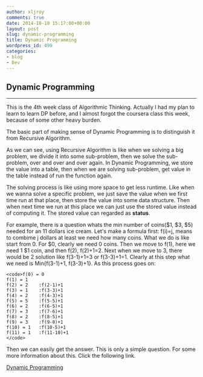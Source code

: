 ```yaml
---
author: xljroy
comments: true
date: 2014-10-19 15:17:08+00:00
layout: post
slug: dynamic-programming
title: Dynamic Programming
wordpress_id: 499
categories:
- blog
- Dev
---
```


## Dynamic Programming





* * *



This is the 4th week class of Algorithmic Thinking. Actually I had my plan to learn to learn DP before, and I almost forgot the coursera class this week, because of some other heavy burden.

The basic part of making sense of Dynamic Programming is to distinguish it from Recursive Algorithm.

As we can see, using Recursive Algorithm is like when we solving a big problem, we divide it into some sub-problem, then we solve the sub-problem, over and over and over again. In Dynamic Programming, we store the value into a table, then when we are solving sub-problem, get value in the table instead of run the function again.

The solving process is like using more space to get less runtime. Like when we wanna solve a specific problem, we just save the value when we first time run at that place, then store the value into some data structure. Then when next time we run at this place we can just use the stored value instead of computing it. The stored value can regarded as **status**.

For example, there is a question whats the min number of coins($1, $3, $5) needed for an 11 dollars ice cream. Let's make a formula first: f(i)=j, means to combime j dollars at least we need how many coins. What we do is like start from 0. For $0, clearly we need 0 coins. Then we move to f(1), here we need 1 $1 coin, and then f(2), f(2)+1=2. Next when we move to 3, there would be 2 solution like f(3-1)+1=3 or f(3-3)+1=1. Clearly at this step what we need is Min{f(3-1)+1, f(3-3)+1}. As this process goes on:


    
    <code>f(0) = 0
    f(1) = 1
    f(2) = 2    :f(2-1)+1
    f(3) = 1    :f(3-3)+1
    f(4) = 2    :f(4-3)+1
    f(5) = 5    :f(5-5)+1
    f(6) = 2    :f(6-5)+1
    f(7) = 3    :f(7-6)+1
    f(8) = 2    :f(8-5)+1
    f(9) = 3    :f(9-8)+1
    f(10) = 1   :f(10-5)+1
    f(11) = 1   :f(11-10)+1
    </code>



Then we can easily get the answer. This is only a simple question. For some more information about this. Click the following link.

[Dynamic Programming](http://en.wikipedia.org/wiki/Dynamic_programming)
